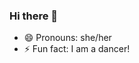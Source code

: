 ### Hi there 👋

<!--
**luana-madikera/luana-madikera** is a ✨ _special_ ✨ repository because its `README.md` (this file) appears on your GitHub profile.

Here are some ideas to get you started:

- 🔭 I’m currently working on my portfolio, my business website and other cool projects !
- 🌱 I’m currently learning HTLM and CSS
<!--- 👯 I’m looking to collaborate on ...
- 🤔 I’m looking for help with ...
- 💬 Ask me about ...
- 📫 How to reach me: ...-->
- 😄 Pronouns: she/her
- ⚡ Fun fact: I am a dancer!

